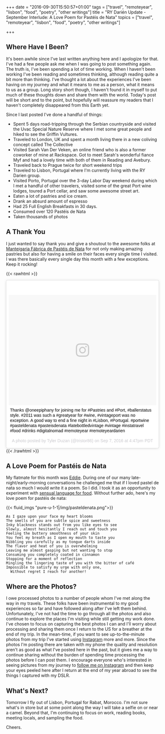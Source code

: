 +++
date = "2016-09-30T15:50:57+01:00"
tags = ["travel", "remoteyear", "lisbon", "food", "poetry", "other writings"]
title = "RY Darién Update - September Interlude: A Love Poem for Pastéis de Nata"
topics = ["travel", "remoteyear", "lisbon", "food", "poetry", "other writings"]

+++

## Where Have I Been?

It's been awhile since I've last written anything here and I apologize for that.  I've had a few people ask me when I was going to post something again.  The truth is, I've been spending a lot of time working. When I haven't been working I've been reading and sometimes thinking, although reading quite a bit more than thinking.  I've thought a lot about the experiences I've been having on my journey and what it means to me as a person, what it means to us as a group.  Long story short though, I haven't found it in myself to put much of these thoughts down and share them with the world.  Today's post will be short and to the point, but hopefully will reassure my readers that I haven't completely disappeared from this Earth yet.

Since I last posted I've done a handful of things:

* Spent 5 days road-tripping through the Serbian countryside and visited the Uvac Special Nature Reserve where I met some great people and hiked to see the Griffin Vultures.
* Traveled to London, UK and spent a month living there in a new coliving concept called The Collective
* Visited Sarah Van Der Veken, an online friend who is also a former coworker of mine at Rackspace.  Got to meet Sarah's wonderful fiance Myf and had a lovely time with both of them in Reading and Avebury.
* Traveled back to Prague twice for short weekend trips
* Traveled to Lisbon, Portugal where I'm currently living with the RY Darien group.
* Visited Porto, Portugal over the 3-day Labor Day weekend during which I met a handful of other travelers, visited some of the great Port wine lodges, toured a Port cellar, and saw some awesome street art.
* Eaten a lot of pastries and ice cream.
* Drank an absurd amount of espresso
* Had 25 Full English Breakfasts in 30 days.
* Consumed over 120 Pastéis de Nata
* Taken thousands of photos


## A Thank You

I just wanted to say thank you and give a shoutout to the awesome folks at [Manteigaria Fábrica de Pastéis de Nata](http://www.manteigaria.com/]) for not only making amazing pastries but also for having a smile on their faces every single time I visited.  I was there basically every single day this month with a few exceptions. Keep it rocking!

{{< rawhtml >}}
<blockquote class="instagram-media" data-instgrm-captioned data-instgrm-version="7" style=" background:#FFF; border:0; border-radius:3px; box-shadow:0 0 1px 0 rgba(0,0,0,0.5),0 1px 10px 0 rgba(0,0,0,0.15); margin: 1px; max-width:658px; padding:0; width:99.375%; width:-webkit-calc(100% - 2px); width:calc(100% - 2px);"><div style="padding:8px;"> <div style=" background:#F8F8F8; line-height:0; margin-top:40px; padding:37.4537037037% 0; text-align:center; width:100%;"> <div style=" background:url(data:image/png;base64,iVBORw0KGgoAAAANSUhEUgAAACwAAAAsCAMAAAApWqozAAAABGdBTUEAALGPC/xhBQAAAAFzUkdCAK7OHOkAAAAMUExURczMzPf399fX1+bm5mzY9AMAAADiSURBVDjLvZXbEsMgCES5/P8/t9FuRVCRmU73JWlzosgSIIZURCjo/ad+EQJJB4Hv8BFt+IDpQoCx1wjOSBFhh2XssxEIYn3ulI/6MNReE07UIWJEv8UEOWDS88LY97kqyTliJKKtuYBbruAyVh5wOHiXmpi5we58Ek028czwyuQdLKPG1Bkb4NnM+VeAnfHqn1k4+GPT6uGQcvu2h2OVuIf/gWUFyy8OWEpdyZSa3aVCqpVoVvzZZ2VTnn2wU8qzVjDDetO90GSy9mVLqtgYSy231MxrY6I2gGqjrTY0L8fxCxfCBbhWrsYYAAAAAElFTkSuQmCC); display:block; height:44px; margin:0 auto -44px; position:relative; top:-22px; width:44px;"></div></div> <p style=" margin:8px 0 0 0; padding:0 4px;"> <a href="https://www.instagram.com/p/BKEtxTBhm_o/" style=" color:#000; font-family:Arial,sans-serif; font-size:14px; font-style:normal; font-weight:normal; line-height:17px; text-decoration:none; word-wrap:break-word;" target="_blank">Thanks @oneepiphany for joining me for #Pastries and #Port, #ballerstatus style.  #2011 was such a #greatyear for #wine, #vintageport was no exception.  A good way to end a fine night in #Lisbon, #Portugal. #portwine #pasteldenata #pasteisdenata #latebottledvintage #vintage #instatravel #food #drinks #digitalnomad #remoteyear #remoteyeardarien</a></p> <p style=" color:#c9c8cd; font-family:Arial,sans-serif; font-size:14px; line-height:17px; margin-bottom:0; margin-top:8px; overflow:hidden; padding:8px 0 7px; text-align:center; text-overflow:ellipsis; white-space:nowrap;">A photo posted by Tyler Duzan (@tristor86) on <time style=" font-family:Arial,sans-serif; font-size:14px; line-height:17px;" datetime="2016-09-07T23:47:06+00:00">Sep 7, 2016 at 4:47pm PDT</time></p></div></blockquote>
<script async defer src="//platform.instagram.com/en_US/embeds.js"></script>
{{< /rawhtml >}}

## A Love Poem for Pastéis de Nata

My flatmate for this month was [Eddie](https://www.youtube.com/user/eddiecontento/).  During one of our many late-night/early-morning conversations he challenged me that if I loved pastel de nata so much I would write it a poem.  So I did.  I took it as an opportunity to experiment with [sensual language for food](https://www.washingtonpost.com/news/wonk/wp/2014/04/15/the-traumatic-sensual-addicted-language-of-restaurant-reviews-and-what-it-says-about-you/). Without further ado, here's my love poem for pastéis de nata:

{{< fluid_imgs "pure-u-1-1|/img/pasteldenata.png">}}
  
  
```verse
As I gaze upon your face my heart blooms  
The smells of you are subtle spice and sweetness  
Inky blackness stands out from you like eyes to see  
Slowly, almost hesitantly I reach out and touch you  
Feeling the buttery smoothness of your skin  
You feel my breath as I open my mouth to taste you  
Nibbling you carefully as my tongue darts inside  
The flavor and heat of you is overwhelming  
Leaving me almost gasping but not wanting to stop  
Consuming you completely coated in cinnamon  
Stopping for a moment of reflection  
Mingling the lingering taste of you with the bitter of café  
Impossible to satisfy my urge with only one,  
  Without regret I reach for another!  
```

## Where are the Photos?

I owe processed photos to a number of people whom I've met along the way in my travels.  These folks have been instrumental to my good experiences so far and have followed along after I've left them behind.  Unfortunately, I've not had the time to go through all the photos and also continue to explore the places I'm visiting while still getting my work done.  I've chosen to focus on capturing the best photos I can and I'll worry about processing and sharing them once I return to the US for a breather at the end of my trip.  In the mean-time, if you want to see up-to-the-minute photos from my trip I've started using [Instagram](https://www.instagram.com/tristor86/) more and more.  Since the photos I'm posting there are taken with my phone the quality and resolution aren't as good as what I've posted here in the past, but it gives me a way to continue sharing without the burden of spending time processing the photos before I can post them.  I encourage everyone who's interested in seeing pictures from my journey to [follow me on Instagram](https://www.instagram.com/tristor86/) and then keep your eyes peeled here after I return at the end of my year abroad to see the things I captured with my DSLR.

## What's Next?

Tomorrow I fly out of Lisbon, Portugal for Rabat, Morocco.  I'm not sure what's in store but at some point along the way I will take a selfie on or near a camel.  Beyond that, I'm continuing to focus on work, reading books, meeting locals, and sampling the food.

Cheers.